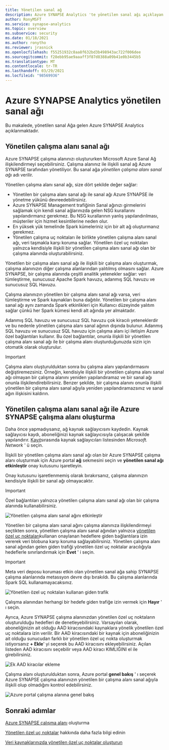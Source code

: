 ```yaml
---
title: Yönetilen sanal ağ
description: Azure SYNAPSE Analytics 'te yönetilen sanal ağı açıklayan bir makale
author: RonyMSFT
ms.service: synapse-analytics
ms.topic: overview
ms.subservice: security
ms.date: 01/18/2021
ms.author: ronytho
ms.reviewer: jrasnick
ms.openlocfilehash: f55251932c8aa8f632bd3b498943ac722f006dee
ms.sourcegitcommit: f28ebb95ae9aaaff3f87d8388a09b41e0b3445b5
ms.translationtype: MT
ms.contentlocale: tr-TR
ms.lasthandoff: 03/29/2021
ms.locfileid: "98569936"
---
```

# <a name="azure-synapse-analytics-managed-virtual-network"></a>Azure SYNAPSE Analytics yönetilen sanal ağı

Bu makalede, yönetilen sanal Ağa gelen Azure SYNAPSE Analytics açıklanmaktadır.

## <a name="managed-workspace-virtual-network"></a>Yönetilen çalışma alanı sanal ağı

Azure SYNAPSE çalışma alanınızı oluştururken Microsoft Azure Sanal Ağ ilişkilendirmeyi seçebilirsiniz. Çalışma alanınız ile ilişkili sanal ağ Azure SYNAPSE tarafından yönetiliyor. Bu sanal ağa *yönetilen çalışma alanı sanal ağı* adı verilir.

Yönetilen çalışma alanı sanal ağı, size dört şekilde değer sağlar:

- Yönetilen bir çalışma alanı sanal ağı ile sanal ağı Azure SYNAPSE ile yönetme yükünü devreedebilirsiniz.
- Azure SYNAPSE Management trafiğinin Sanal ağınızı girmelerini sağlamak için kendi sanal ağlarınızda gelen NSG kurallarını yapılandırmanız gerekmez. Bu NSG kurallarının yanlış yapılandırılması, müşteriler için hizmet kesintilerine neden olur.
- En yüksek yük temelinde Spark kümeleriniz için bir alt ağ oluşturmanız gerekmez.
- Yönetilen çalışma uç noktaları ile birlikte yönetilen çalışma alanı sanal ağı, veri taşmakla karşı koruma sağlar. Yönetilen özel uç noktaları yalnızca kendisiyle ilişkili bir yönetilen çalışma alanı sanal ağı olan bir çalışma alanında oluşturabilirsiniz.

Yönetilen bir çalışma alanı sanal ağı ile ilişkili bir çalışma alanı oluşturmak, çalışma alanınızın diğer çalışma alanlarından yalıtılmış olmasını sağlar. Azure SYNAPSE, bir çalışma alanında çeşitli analitik yetenekler sağlar: veri tümleştirme, sunucusuz Apache Spark havuzu, adanmış SQL havuzu ve sunucusuz SQL Havuzu.

Çalışma alanınızın yönetilen bir çalışma alanı sanal ağı varsa, veri tümleştirme ve Spark kaynakları buna dağıtılır. Yönetilen bir çalışma alanı sanal ağı aynı zamanda Spark etkinlikleri için Kullanıcı düzeyinde yalıtım sağlar çünkü her Spark kümesi kendi alt ağında yer almaktadır.

Adanmış SQL havuzu ve sunucusuz SQL havuzu çok kiracılı yeteneklerdir ve bu nedenle yönetilen çalışma alanı sanal ağının dışında bulunur. Adanmış SQL havuzu ve sunucusuz SQL havuzu için çalışma alanı içi iletişim Azure özel bağlantıları kullanır. Bu özel bağlantılar, onunla ilişkili bir yönetilen çalışma alanı sanal ağı ile bir çalışma alanı oluşturduğunuzda sizin için otomatik olarak oluşturulur.

>[!IMPORTANT]
>Çalışma alanı oluşturulduktan sonra bu çalışma alanı yapılandırmasını değiştiremezsiniz. Örneğin, kendisiyle ilişkili bir yönetilen çalışma alanı sanal ağı olmayan bir çalışma alanını yeniden yapılandıramaz ve bir sanal ağı onunla ilişkilendirebilirsiniz. Benzer şekilde, bir çalışma alanını onunla ilişkili yönetilen bir çalışma alanı sanal ağıyla yeniden yapılandıramazsınız ve sanal ağın ilişkisini kaldırın.

## <a name="create-an-azure-synapse-workspace-with-a-managed-workspace-virtual-network"></a>Yönetilen çalışma alanı sanal ağı ile Azure SYNAPSE çalışma alanı oluşturma

Daha önce yapmadıysanız, ağ kaynak sağlayıcısını kaydedin. Kaynak sağlayıcısı kaydı, aboneliğinizi kaynak sağlayıcısıyla çalışacak şekilde yapılandırır. [Kayıt](../../azure-resource-manager/management/resource-providers-and-types.md)sırasında kaynak sağlayıcıları listesinden *Microsoft. Network* ' ü seçin.

İlişkili bir yönetilen çalışma alanı sanal ağı olan bir Azure SYNAPSE çalışma alanı oluşturmak için Azure portal **ağ** sekmesini seçin ve **yönetilen sanal ağı etkinleştir** onay kutusunu işaretleyin.

Onay kutusunu işaretlenmemiş olarak bırakırsanız, çalışma alanınızın kendisiyle ilişkili bir sanal ağı olmayacaktır.

>[!IMPORTANT]
>Özel bağlantıları yalnızca yönetilen çalışma alanı sanal ağı olan bir çalışma alanında kullanabilirsiniz.

![Yönetilen çalışma alanı sanal ağını etkinleştir](./media/synapse-workspace-managed-vnet/enable-managed-vnet-1.png)

Yönetilen bir çalışma alanı sanal ağını çalışma alanınıza ilişkilendirmeyi seçtikten sonra, yönetilen çalışma alanı sanal ağından yalnızca [yönetilen özel uç noktaları](./synapse-workspace-managed-private-endpoints.md)kullanan onaylanan hedeflere giden bağlantılara izin vererek veri blobuna karşı koruma sağlayabilirsiniz. Yönetilen çalışma alanı sanal ağından gelen giden trafiği yönetilen özel uç noktalar aracılığıyla hedeflerle sınırlandırmak için **Evet** ' i seçin. 


>[!IMPORTANT]
>Meta veri deposu koruması etkin olan yönetilen sanal ağa sahip SYNAPSE çalışma alanlarında metassyon devre dışı bırakıldı. Bu çalışma alanlarında Spark SQL kullanamayacaksınız.

![Yönetilen özel uç noktaları kullanan giden trafik](./media/synapse-workspace-managed-vnet/select-outbound-connectivity.png)

Çalışma alanından herhangi bir hedefe giden trafiğe izin vermek için **Hayır** ' ı seçin.

Ayrıca, Azure SYNAPSE çalışma alanınızdan yönetilen özel uç noktaların oluşturulduğu hedefleri de denetleyebilirsiniz. Varsayılan olarak, aboneliğinizin ait olduğu AAD kiracısındaki kaynaklara yönelik yönetilen özel uç noktalara izin verilir. Bir AAD kiracısındaki bir kaynak için aboneliğinizin ait olduğu sunucudan farklı bir yönetilen özel uç nokta oluşturmak istiyorsanız **+ Ekle**' yi seçerek bu AAD kiracısını ekleyebilirsiniz. Açılan listeden AAD kiracısını seçebilir veya AAD kiracı KIMLIĞINI el ile girebilirsiniz.

![Ek AAD kiracılar ekleme](./media/synapse-workspace-managed-vnet/add-additional-azure-active-directory-tenants.png)

Çalışma alanı oluşturulduktan sonra, Azure portal **genel bakış** ' ı seçerek Azure SYNAPSE çalışma alanınızın yönetilen bir çalışma alanı sanal ağıyla ilişkili olup olmadığını kontrol edebilirsiniz.

![Azure portal çalışma alanına genel bakış](./media/synapse-workspace-managed-vnet/enable-managed-vnet-2.png)

## <a name="next-steps"></a>Sonraki adımlar

[Azure SYNAPSE çalışma alanı](../quickstart-create-workspace.md) oluşturma

[Yönetilen özel uç noktalar](./synapse-workspace-managed-private-endpoints.md) hakkında daha fazla bilgi edinin

[Veri kaynaklarınızda yönetilen özel uç noktalar oluşturun](./how-to-create-managed-private-endpoints.md)
